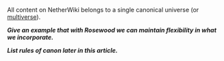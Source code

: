 All content on NetherWiki belongs to a single canonical universe (or [multiverse](../rosewood)).

***Give an example that with Rosewood we can maintain flexibility in what we incorporate.***

***List rules of canon later in this article.***

